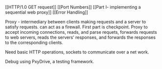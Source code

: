 [[HTTP/1.0 GET request]]
[[Port Numbers]]
[[Part I- implementing a sequential web proxy]]
[[Error Handling]]

Proxy - intermediary between clients making requests and a server to satisfy requests. can act as a firewall.
First part is checkpoint. 
Proxy to accept incoming connections, reads, and parse requets, forwards requests to web servers, reads the servers' responses, and forwards the responses to the corresponding clients. 

Need basic HTTP operations, sockets to communicate over a net work.

Debug using PxyDrive, a testing framework.


